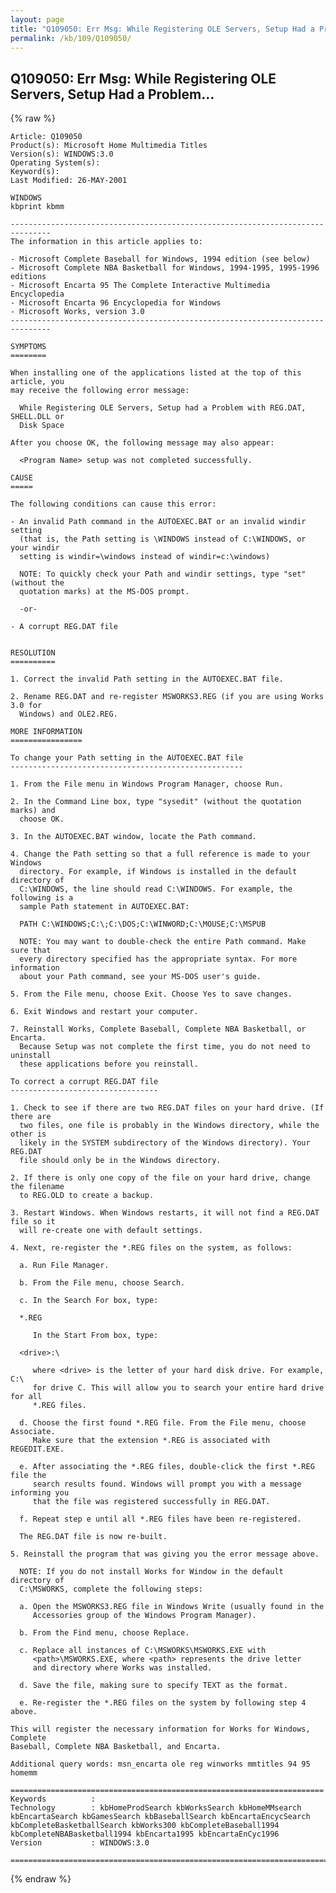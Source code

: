 ```yaml
---
layout: page
title: "Q109050: Err Msg: While Registering OLE Servers, Setup Had a Problem..."
permalink: /kb/109/Q109050/
---
```


## Q109050: Err Msg: While Registering OLE Servers, Setup Had a Problem...

{% raw %}

	Article: Q109050
	Product(s): Microsoft Home Multimedia Titles
	Version(s): WINDOWS:3.0
	Operating System(s): 
	Keyword(s): 
	Last Modified: 26-MAY-2001
	
	WINDOWS
	kbprint kbmm
	
	-------------------------------------------------------------------------------
	The information in this article applies to:
	
	- Microsoft Complete Baseball for Windows, 1994 edition (see below) 
	- Microsoft Complete NBA Basketball for Windows, 1994-1995, 1995-1996 editions 
	- Microsoft Encarta 95 The Complete Interactive Multimedia Encyclopedia 
	- Microsoft Encarta 96 Encyclopedia for Windows 
	- Microsoft Works, version 3.0 
	-------------------------------------------------------------------------------
	
	SYMPTOMS
	========
	
	When installing one of the applications listed at the top of this article, you
	may receive the following error message:
	
	  While Registering OLE Servers, Setup had a Problem with REG.DAT, SHELL.DLL or
	  Disk Space
	
	After you choose OK, the following message may also appear:
	
	  <Program Name> setup was not completed successfully.
	
	CAUSE
	=====
	
	The following conditions can cause this error:
	
	- An invalid Path command in the AUTOEXEC.BAT or an invalid windir setting
	  (that is, the Path setting is \WINDOWS instead of C:\WINDOWS, or your windir
	  setting is windir=\windows instead of windir=c:\windows)
	
	  NOTE: To quickly check your Path and windir settings, type "set" (without the
	  quotation marks) at the MS-DOS prompt.
	
	  -or-
	
	- A corrupt REG.DAT file
	
	
	RESOLUTION
	==========
	
	1. Correct the invalid Path setting in the AUTOEXEC.BAT file.
	
	2. Rename REG.DAT and re-register MSWORKS3.REG (if you are using Works 3.0 for
	  Windows) and OLE2.REG.
	
	MORE INFORMATION
	================
	
	To change your Path setting in the AUTOEXEC.BAT file
	----------------------------------------------------
	
	1. From the File menu in Windows Program Manager, choose Run.
	
	2. In the Command Line box, type "sysedit" (without the quotation marks) and
	  choose OK.
	
	3. In the AUTOEXEC.BAT window, locate the Path command.
	
	4. Change the Path setting so that a full reference is made to your Windows
	  directory. For example, if Windows is installed in the default directory of
	  C:\WINDOWS, the line should read C:\WINDOWS. For example, the following is a
	  sample Path statement in AUTOEXEC.BAT:
	
	  PATH C:\WINDOWS;C:\;C:\DOS;C:\WINWORD;C:\MOUSE;C:\MSPUB
	
	  NOTE: You may want to double-check the entire Path command. Make sure that
	  every directory specified has the appropriate syntax. For more information
	  about your Path command, see your MS-DOS user's guide.
	
	5. From the File menu, choose Exit. Choose Yes to save changes.
	
	6. Exit Windows and restart your computer.
	
	7. Reinstall Works, Complete Baseball, Complete NBA Basketball, or Encarta.
	  Because Setup was not complete the first time, you do not need to uninstall
	  these applications before you reinstall.
	
	To correct a corrupt REG.DAT file
	---------------------------------
	
	1. Check to see if there are two REG.DAT files on your hard drive. (If there are
	  two files, one file is probably in the Windows directory, while the other is
	  likely in the SYSTEM subdirectory of the Windows directory). Your REG.DAT
	  file should only be in the Windows directory.
	
	2. If there is only one copy of the file on your hard drive, change the filename
	  to REG.OLD to create a backup.
	
	3. Restart Windows. When Windows restarts, it will not find a REG.DAT file so it
	  will re-create one with default settings.
	
	4. Next, re-register the *.REG files on the system, as follows:
	
	  a. Run File Manager.
	
	  b. From the File menu, choose Search.
	
	  c. In the Search For box, type:
	
	  *.REG
	
	     In the Start From box, type:
	
	  <drive>:\
	
	     where <drive> is the letter of your hard disk drive. For example, C:\
	     for drive C. This will allow you to search your entire hard drive for all
	     *.REG files.
	
	  d. Choose the first found *.REG file. From the File menu, choose Associate.
	     Make sure that the extension *.REG is associated with REGEDIT.EXE.
	
	  e. After associating the *.REG files, double-click the first *.REG file the
	     search results found. Windows will prompt you with a message informing you
	     that the file was registered successfully in REG.DAT.
	
	  f. Repeat step e until all *.REG files have been re-registered.
	
	  The REG.DAT file is now re-built.
	
	5. Reinstall the program that was giving you the error message above.
	
	  NOTE: If you do not install Works for Window in the default directory of
	  C:\MSWORKS, complete the following steps:
	
	  a. Open the MSWORKS3.REG file in Windows Write (usually found in the
	     Accessories group of the Windows Program Manager).
	
	  b. From the Find menu, choose Replace.
	
	  c. Replace all instances of C:\MSWORKS\MSWORKS.EXE with
	     <path>\MSWORKS.EXE, where <path> represents the drive letter
	     and directory where Works was installed.
	
	  d. Save the file, making sure to specify TEXT as the format.
	
	  e. Re-register the *.REG files on the system by following step 4 above.
	
	This will register the necessary information for Works for Windows, Complete
	Baseball, Complete NBA Basketball, and Encarta.
	
	Additional query words: msn_encarta ole reg winworks mmtitles 94 95 homemm
	
	======================================================================
	Keywords          :  
	Technology        : kbHomeProdSearch kbWorksSearch kbHomeMMsearch kbEncartaSearch kbGamesSearch kbBaseballSearch kbEncartaEncycSearch kbCompleteBasketballSearch kbWorks300 kbCompleteBaseball1994 kbCompleteNBABasketball1994 kbEncarta1995 kbEncartaEnCyc1996
	Version           : WINDOWS:3.0
	
	=============================================================================
	

{% endraw %}
